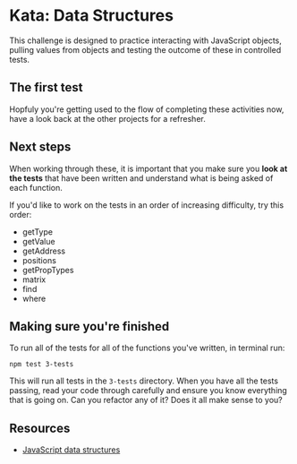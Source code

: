 # Kata: Data Structures

This challenge is designed to practice interacting with JavaScript objects, pulling values from objects and testing the outcome of these in controlled tests.

## The first test

Hopfuly you're getting used to the flow of completing these activities now, have a look back at the other projects for a refresher.

## Next steps

When working through these, it is important that you make sure you **look at the tests** that have been written and understand what is being asked of each function.

If you'd like to work on the tests in an order of increasing difficulty, try this order:

- getType
- getValue
- getAddress
- positions
- getPropTypes
- matrix
- find
- where

## Making sure you're finished

To run all of the tests for all of the functions you've written, in terminal run:

```
npm test 3-tests
```

This will run all tests in the `3-tests` directory. When you have all the tests passing, read your code through carefully and ensure you know everything that is going on. Can you refactor any of it? Does it all make sense to you?

## Resources

- [JavaScript data structures](https://developer.mozilla.org/en-US/docs/Web/JavaScript/Data_structures)

